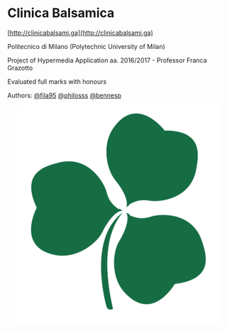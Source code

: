 # Clinica Balsamica
[http://clinicabalsami.ga](http://clinicabalsami.ga)

Politecnico di Milano (Polytechnic University of Milan)

Project of Hypermedia Application aa. 2016/2017 - Professor Franca Grazotto

Evaluated full marks with honours

Authors: [@fila95](https://github.com/fila95)  [@philosss](https://github.com/philosss) [@bennesp](https://github.com/bennesp)

<p align="center">
  <img width="460" src="https://github.com/philosss/clinica-balsamica/blob/master/logo.png">
</p>
